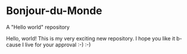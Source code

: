 # Bonjour-du-Monde
A "Hello world" repository

Hello, world!  This is my very exciting new repository.  I hope you like it b-cause I live for your approval :-) :-)

